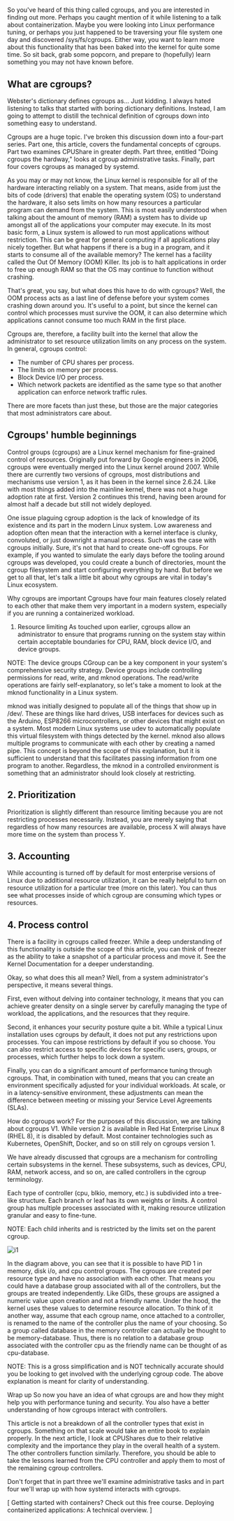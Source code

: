 # **[](https://www.redhat.com/en/blog/cgroups-part-one?_gl=1*fo6o6c*_gcl_au*MTE2NzMxNTA1Mi4xNzQ3OTQzNjMz?_gl=1*fo6o6c*_gcl_au*MTE2NzMxNTA1Mi4xNzQ3OTQzNjMz)**

So you've heard of this thing called cgroups, and you are interested in finding out more. Perhaps you caught mention of it while listening to a talk about containerization. Maybe you were looking into Linux performance tuning, or perhaps you just happened to be traversing your file system one day and discovered /sys/fs/cgroups. Either way, you want to learn more about this functionality that has been baked into the kernel for quite some time. So sit back, grab some popcorn, and prepare to (hopefully) learn something you may not have known before.

## What are cgroups?

Webster's dictionary defines cgroups as... Just kidding. I always hated listening to talks that started with boring dictionary definitions. Instead, I am going to attempt to distill the technical definition of cgroups down into something easy to understand.

Cgroups are a huge topic. I've broken this discussion down into a four-part series. Part one, this article, covers the fundamental concepts of cgroups. Part two examines CPUShare in greater depth. Part three, entitled "Doing cgroups the hardway," looks at cgroup administrative tasks. Finally, part four covers cgroups as managed by systemd.

As you may or may not know, the Linux kernel is responsible for all of the hardware interacting reliably on a system. That means, aside from just the bits of code (drivers) that enable the operating system (OS) to understand the hardware, it also sets limits on how many resources a particular program can demand from the system. This is most easily understood when talking about the amount of memory (RAM) a system has to divide up amongst all of the applications your computer may execute. In its most basic form, a Linux system is allowed to run most applications without restriction. This can be great for general computing if all applications play nicely together. But what happens if there is a bug in a program, and it starts to consume all of the available memory? The kernel has a facility called the Out Of Memory (OOM) Killer. Its job is to halt applications in order to free up enough RAM so that the OS may continue to function without crashing.

That's great, you say, but what does this have to do with cgroups? Well, the OOM process acts as a last line of defense before your system comes crashing down around you. It's useful to a point, but since the kernel can control which processes must survive the OOM, it can also determine which applications cannot consume too much RAM in the first place.

Cgroups are, therefore, a facility built into the kernel that allow the administrator to set resource utilization limits on any process on the system. In general, cgroups control:

- The number of CPU shares per process.
- The limits on memory per process.
- Block Device I/O per process.
- Which network packets are identified as the same type so that
another application can enforce network traffic rules.

There are more facets than just these, but those are the major categories that most administrators care about.

## Cgroups' humble beginnings

Control groups (cgroups) are a Linux kernel mechanism for fine-grained control of resources. Originally put forward by Google engineers in 2006, cgroups were eventually merged into the Linux kernel around 2007. While there are currently two versions of cgroups, most distributions and mechanisms use version 1, as it has been in the kernel since 2.6.24. Like with most things added into the mainline kernel, there was not a huge adoption rate at first. Version 2 continues this trend, having been around for almost half a decade but still not widely deployed.

One issue plaguing cgroup adoption is the lack of knowledge of its existence and its part in the modern Linux system. Low awareness and adoption often mean that the interaction with a kernel interface is clunky, convoluted, or just downright a manual process. Such was the case with cgroups initially. Sure, it's not that hard to create one-off cgroups. For example, if you wanted to simulate the early days before the tooling around cgroups was developed, you could create a bunch of directories, mount the cgroup filesystem and start configuring everything by hand. But before we get to all that, let's talk a little bit about why cgroups are vital in today's Linux ecosystem.

Why cgroups are important
Cgroups have four main features closely related to each other that make them very important in a modern system, especially if you are running a containerized workload.

1. Resource limiting
As touched upon earlier, cgroups allow an administrator to ensure that programs running on the system stay within certain acceptable boundaries for CPU, RAM, block device I/O, and device groups.

NOTE: The device groups CGroup can be a key component in your system's comprehensive security strategy. Device groups include controlling permissions for read, write, and mknod operations. The read/write operations are fairly self-explanatory, so let's take a moment to look at the mknod functionality in a Linux system.

mknod was initially designed to populate all of the things that show up in /dev/. These are things like hard drives, USB interfaces for devices such as the Arduino, ESP8266 microcontrollers, or other devices that might exist on a system. Most modern Linux systems use udev to automatically populate this virtual filesystem with things detected by the kernel. mknod also allows multiple programs to communicate with each other by creating a named pipe. This concept is beyond the scope of this explanation, but it is sufficient to understand that this facilitates passing information from one program to another. Regardless, the mknod in a controlled environment is something that an administrator should look closely at restricting.

## 2. Prioritization

Prioritization is slightly different than resource limiting because you are not restricting processes necessarily. Instead, you are merely saying that regardless of how many resources are available, process X will always have more time on the system than process Y.

## 3. Accounting

While accounting is turned off by default for most enterprise versions of Linux due to additional resource utilization, it can be really helpful to turn on resource utilization for a particular tree (more on this later). You can thus see what processes inside of which cgroup are consuming which types or resources.

## 4. Process control

There is a facility in cgroups called freezer. While a deep understanding of this functionality is outside the scope of this article, you can think of freezer as the ability to take a snapshot of a particular process and move it. See the Kernel Documentation for a deeper understanding.

Okay, so what does this all mean? Well, from a system administrator's perspective, it means several things.

First, even without delving into container technology, it means that you can achieve greater density on a single server by carefully managing the type of workload, the applications, and the resources that they require.

Second, it enhances your security posture quite a bit. While a typical Linux installation uses cgroups by default, it does not put any restrictions upon processes. You can impose restrictions by default if you so choose. You can also restrict access to specific devices for specific users, groups, or processes, which further helps to lock down a system.

Finally, you can do a significant amount of performance tuning through cgroups. That, in combination with tuned, means that you can create an environment specifically adjusted for your individual workloads. At scale, or in a latency-sensitive environment, these adjustments can mean the difference between meeting or missing your Service Level Agreements (SLAs).

How do cgroups work?
For the purposes of this discussion, we are talking about cgroups V1. While version 2 is available in Red Hat Enterprise Linux 8 (RHEL 8), it is disabled by default. Most container technologies such as Kubernetes, OpenShift, Docker, and so on still rely on cgroups version 1.

We have already discussed that cgroups are a mechanism for controlling certain subsystems in the kernel. These subsystems, such as devices, CPU, RAM, network access, and so on, are called controllers in the cgroup terminology.

Each type of controller (cpu, blkio, memory, etc.) is subdivided into a tree-like structure. Each branch or leaf has its own weights or limits. A control group has multiple processes associated with it, making resource utilization granular and easy to fine-tune.

NOTE: Each child inherits and is restricted by the limits set on the parent cgroup.

![i1](https://www.redhat.com/rhdc/managed-files/sysadmin/2020-09/CGroup_Diagram.png)

In the diagram above, you can see that it is possible to have PID 1 in memory, disk i/o, and cpu control groups. The cgroups are created per resource type and have no association with each other. That means you could have a database group associated with all of the controllers, but the groups are treated independently. Like GIDs, these groups are assigned a numeric value upon creation and not a friendly name. Under the hood, the kernel uses these values to determine resource allocation. To think of it another way, assume that each cgroup name, once attached to a controller, is renamed to the name of the controller plus the name of your choosing. So a group called database in the memory controller can actually be thought to be memory-database. Thus, there is no relation to a database group associated with the controller cpu as the friendly name can be thought of as cpu-database.

NOTE: This is a gross simplification and is NOT technically accurate should you be looking to get involved with the underlying cgroup code. The above explanation is meant for clarity of understanding.

Wrap up
So now you have an idea of what cgroups are and how they might help you with performance tuning and security. You also have a better understanding of how cgroups interact with controllers.

This article is not a breakdown of all the controller types that exist in cgroups. Something on that scale would take an entire book to explain properly. In the next article, I look at CPUShares due to their relative complexity and the importance they play in the overall health of a system. The other controllers function similarly. Therefore, you should be able to take the lessons learned from the CPU controller and apply them to most of the remaining cgroup controllers.

Don't forget that in part three we'll examine administrative tasks and in part four we'll wrap up with how systemd interacts with cgroups.

[ Getting started with containers? Check out this free course. Deploying containerized applications: A technical overview. ]
